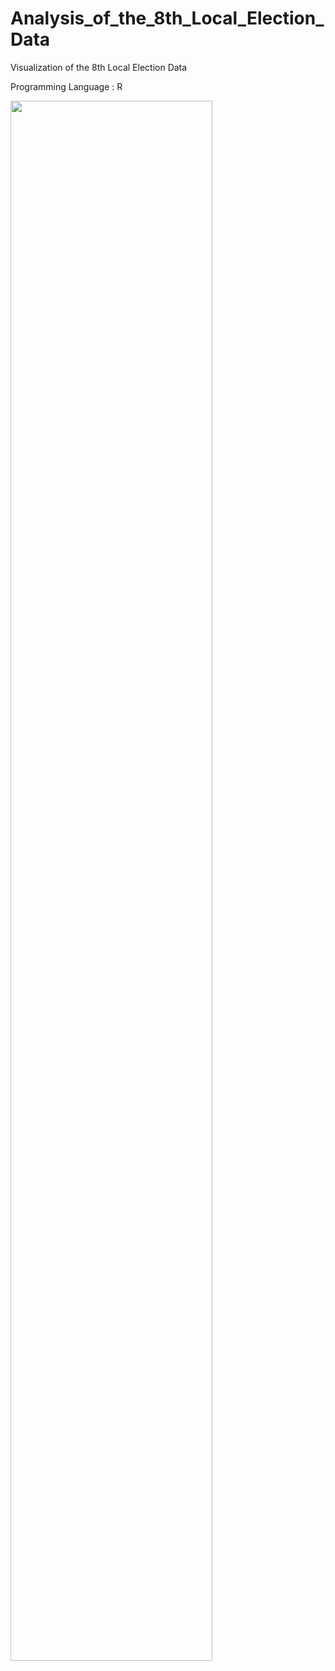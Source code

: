 # Analysis_of_the_8th_Local_Election_Data
Visualization of the 8th Local Election Data

Programming Language : R

<img width="80%" src="https://user-images.githubusercontent.com/77545063/200377493-37fb592b-9b97-45d5-aebe-8c1c6c5861a1.png"/>
